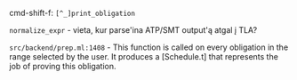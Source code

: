 
cmd-shift-f: `[^_]print_obligation`


`normalize_expr` - vieta, kur parse'ina ATP/SMT output'ą atgal į TLA?

`src/backend/prep.ml:1408` -  This function is called on every obligation in the range selected by the user. It produces a [Schedule.t] that represents the job of proving this obligation.